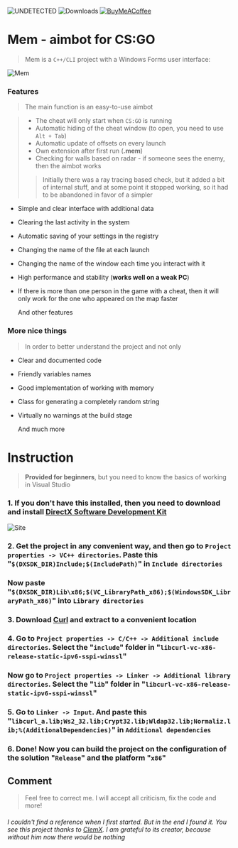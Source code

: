 ![UNDETECTED](https://img.shields.io/badge/UNDETECTED-5aca4f?style=for-the-badge)
![Downloads](https://img.shields.io/github/downloads/Aivaki/Mem/total?color=lightgray&style=for-the-badge)
[![BuyMeACoffee](https://img.shields.io/badge/Buy%20Me%20a%20Coffee-ffdd00?style=for-the-badge&logo=buy-me-a-coffee&logoColor=black)](https://www.buymeacoffee.com/aivaki)

# Mem - aimbot for CS:GO
> Mem is a `C++/CLI` project with a Windows Forms user interface:

![Mem](https://user-images.githubusercontent.com/58384167/169660067-b95f3630-bc38-444e-91f7-676fb4a124dd.png)

### Features
> The main function is an easy-to-use aimbot

> - The cheat will only start when `CS:GO` is running
> - Automatic hiding of the cheat window (to open, you need to use `Alt + Tab`)
> - Automatic update of offsets on every launch
> - Own extension after first run (**.mem**)
> - Checking for walls based on radar - if someone sees the enemy, then the aimbot works
>> Initially there was a ray tracing based check, but it   added a bit of internal stuff, and at some point it stopped working, so it had to be abandoned in favor of a simpler

- Simple and clear interface with additional data
- Clearing the last activity in the system
- Automatic saving of your settings in the registry
- Changing the name of the file at each launch
- Changing the name of the window each time you interact with it
- High performance and stability (**works well on a weak PC**)
- If there is more than one person in the game with a cheat, then it will only work for the one who appeared on the map faster

  And other features

### More nice things
> In order to better understand the project and not only

- Clear and documented code
- Friendly variables names
- Good implementation of working with memory
- Class for generating a completely random string
- Virtually no warnings at the build stage

  And much more 

# Instruction
> **Provided for beginners**, but you need to know the basics of working in Visual Studio

### **1.** If you don't have this installed, then you need to download and install [DirectX Software Development Kit](https://www.microsoft.com/en-us/download/details.aspx?id=6812)
![Site](https://user-images.githubusercontent.com/58384167/169665762-a241de83-89d1-4ee2-8d6c-6412e52bdd3e.png)

### **2.** Get the project in any convenient way, and then go to `Project properties -> VC++ directories`. Paste this "`$(DXSDK_DIR)Include;$(IncludePath)`" in `Include directories`
### Now paste "`$(DXSDK_DIR)Lib\x86;$(VC_LibraryPath_x86);$(WindowsSDK_LibraryPath_x86)`" into `Library directories`

### **3.** Download [Curl](https://drive.google.com/file/d/1DMKF4cnUGeL2gpnLWZIpI7UyxbFCyonk/view?usp=sharing) and extract to a convenient location

### **4.** Go to `Project properties -> C/C++ -> Additional include directories`. Select the "`include`" folder in "`libcurl-vc-x86-release-static-ipv6-sspi-winssl`"
### Now go to `Project properties -> Linker -> Additional library directories`. Select the "`lib`" folder in "`libcurl-vc-x86-release-static-ipv6-sspi-winssl`"

### **5.** Go to `Linker -> Input`. And paste this "`libcurl_a.lib;Ws2_32.lib;Crypt32.lib;Wldap32.lib;Normaliz.lib;%(AdditionalDependencies)`" in `Additional dependencies`

### **6.** Done! Now you can build the project on the configuration of the solution "`Release`" and the platform "`x86`"

## Comment
> Feel free to correct me. I will accept all criticism, fix the code and more!
###### I couldn't find a reference when I first started. But in the end I found it. You see this project thanks to [ClemX](https://github.com/clem45/ClemX). I am grateful to its creator, because without him now there would be nothing
